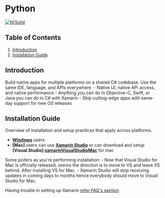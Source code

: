 # Python 

[![N|Solid](https://upload.wikimedia.org/wikipedia/commons/thumb/f/f2/Xamarin-logo.svg/1200px-Xamarin-logo.svg.png)]()

## Table of Contents
1. [Introduction](#introduction)
1. [Installation Guide](#introduction-guide)

## Introduction
Build native apps for multiple platforms on a shared C# codebase. Use the same IDE, language, and APIs everywhere.
    - Native UI, native API access, and native performance
    - Anything you can do in Objective-C, Swift, or Java you can do in C# with Xamarin
    - Ship cutting-edge apps with same-day support for new OS releases

## Installation Guide
Overview of installation and setup practices that apply across platforms.
  -  **[Windows][xamarinWin]** users 
  -  **[Mac]** users can use **[Xamarin Studio][xamarinStudioMac]** or can download and setup **[Visual Studio] [xamarinVisualStudioMac]** for mac

Some poiters as you're performing installation:
    - Now that Visual Studio for Mac is officially released, seems the direction is to move to VS and leave XS behind. After installing VS for Mac.
    - Xamarin Studio will stop receiving updates in coming days to months hence everybody should move to Visual Studio for Mac.


Having trouble in setting up Xamarin [refer FAQ's section](FAQ.md)  



[xamarinWin]: <https://developer.xamarin.com/guides/cross-platform/windows/>
[xamarinStudioMac]: <https://developer.xamarin.com/guides/cross-platform/xamarin-studio/>
[xamarinVisualStudioMac]: <https://docs.microsoft.com/en-us/visualstudio/mac/installation>
